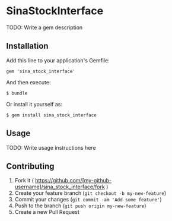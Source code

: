 # SinaStockInterface

TODO: Write a gem description

## Installation

Add this line to your application's Gemfile:

    gem 'sina_stock_interface'

And then execute:

    $ bundle

Or install it yourself as:

    $ gem install sina_stock_interface

## Usage

TODO: Write usage instructions here

## Contributing

1. Fork it ( https://github.com/[my-github-username]/sina_stock_interface/fork )
2. Create your feature branch (`git checkout -b my-new-feature`)
3. Commit your changes (`git commit -am 'Add some feature'`)
4. Push to the branch (`git push origin my-new-feature`)
5. Create a new Pull Request
